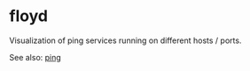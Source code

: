 floyd
===========
Visualization of ping services running on different hosts / ports.

See also: [ping](https://github.com/AdamBien/ping)

